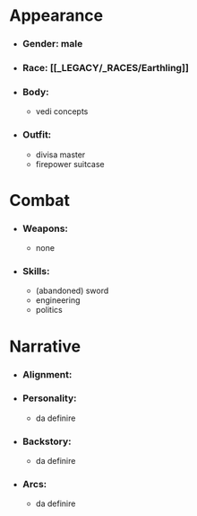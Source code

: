 # Appearance

- ### Gender: male
- ### Race: [[_LEGACY/_RACES/Earthling]]
- ### Body:
	- vedi concepts
- ### Outfit:
	- divisa master
	- firepower suitcase

# Combat

- ### Weapons:
	- none

- ### Skills:
	- (abandoned) sword
	- engineering
	- politics

# Narrative

- ### Alignment:
- ### Personality:
	- da definire
- ### Backstory:
	- da definire
- ### Arcs:
	- da definire